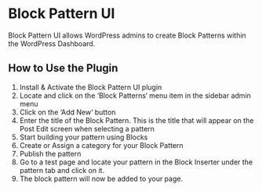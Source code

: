 # Block Pattern UI

Block Pattern UI allows WordPress admins to create Block Patterns within the WordPress Dashboard.
## How to Use the Plugin

1. Install & Activate the Block Pattern UI plugin
2. Locate and click on the ‘Block Patterns‘ menu item in the sidebar admin menu
2. Click on the ‘Add New‘ button
3. Enter the title of the Block Pattern. This is the title that will appear on the Post Edit screen when selecting a pattern
4. Start building your pattern using Blocks
5. Create or Assign a category for your Block Pattern
5. Publish the pattern
6. Go to a test page and locate your pattern in the Block Inserter under the pattern tab and click on it.
7. The block pattern will now be added to your page.
